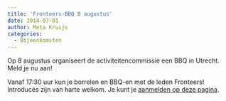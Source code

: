 ```yaml
---
title: 'Fronteers-BBQ 8 augustus'
date: 2014-07-01
author: Meta Kruijs
categories:
  - Bijeenkomsten
---
```


Op 8 augustus organiseert de activiteitencommissie een BBQ in Utrecht. Meld je nu aan!

Vanaf 17:30 uur kun je borrelen en BBQ-en met de leden Fronteers! Introducés zijn van harte welkom. Je kunt je [aanmelden op deze pagina](/bijeenkomsten/2014/bbq).
